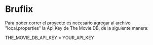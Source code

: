 # Bruflix

Para poder correr el proyecto es necesario agregar al archivo "local.properties" la Api Key de The Movie DB, de la siguiente manera:

THE_MOVIE_DB_API_KEY = YOUR_API_KEY
